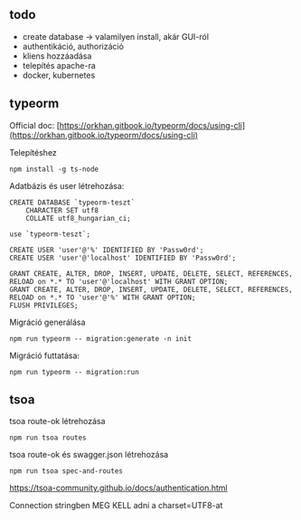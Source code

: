 ## todo
- create database -> valamilyen install, akár GUI-ról
- authentikáció, authorizáció
- kliens hozzáadása
- telepítés apache-ra
- docker, kubernetes

## typeorm
Official doc: [https://orkhan.gitbook.io/typeorm/docs/using-cli](https://orkhan.gitbook.io/typeorm/docs/using-cli)

Telepítéshez
```
npm install -g ts-node
```
Adatbázis és user létrehozása:
```mysql
CREATE DATABASE `typeorm-teszt`
	CHARACTER SET utf8
	COLLATE utf8_hungarian_ci;

use `typeorm-teszt`;

CREATE USER 'user'@'%' IDENTIFIED BY 'Passw0rd';
CREATE USER 'user'@'localhost' IDENTIFIED BY 'Passw0rd';

GRANT CREATE, ALTER, DROP, INSERT, UPDATE, DELETE, SELECT, REFERENCES, RELOAD on *.* TO 'user'@'localhost' WITH GRANT OPTION;
GRANT CREATE, ALTER, DROP, INSERT, UPDATE, DELETE, SELECT, REFERENCES, RELOAD on *.* TO 'user'@'%' WITH GRANT OPTION;
FLUSH PRIVILEGES;
```
Migráció generálása
```
npm run typeorm -- migration:generate -n init
```
Migráció futtatása:
```
npm run typeorm -- migration:run
```

## tsoa
tsoa route-ok létrehozása
```
npm run tsoa routes
```

tsoa route-ok és swagger.json létrehozása
```
npm run tsoa spec-and-routes
```

https://tsoa-community.github.io/docs/authentication.html

Connection stringben MEG KELL adni a charset=UTF8-at